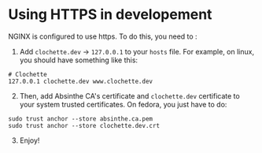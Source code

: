 # Using HTTPS in developement

NGINX is configured to use https. To do this, you need to :
 1. Add `clochette.dev` &rarr; `127.0.0.1` to your `hosts` file. For example, on linux, you should have something like this:
 ```
 # Clochette
 127.0.0.1 clochette.dev www.clochette.dev
 ```
 2. Then, add Absinthe CA's certificate and `clochette.dev` certificate to your system trusted certificates. On fedora, you just have to do:
 ```
 sudo trust anchor --store absinthe.ca.pem
 sudo trust anchor --store clochette.dev.crt
 ```
 3. Enjoy!

